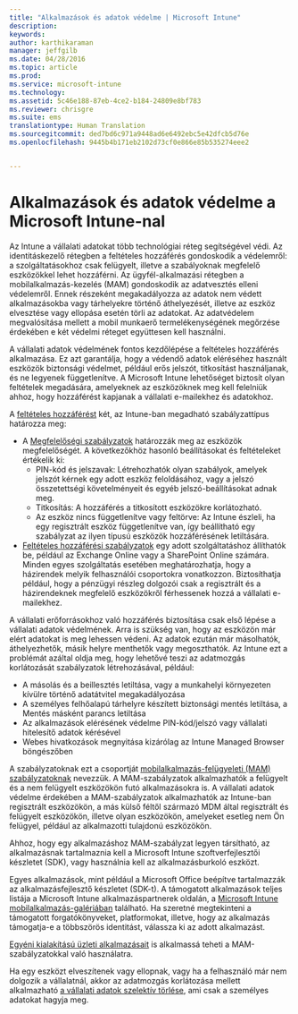 ```yaml
---
title: "Alkalmazások és adatok védelme | Microsoft Intune"
description: 
keywords: 
author: karthikaraman
manager: jeffgilb
ms.date: 04/28/2016
ms.topic: article
ms.prod: 
ms.service: microsoft-intune
ms.technology: 
ms.assetid: 5c46e188-87eb-4ce2-b184-24809e8bf783
ms.reviewer: chrisgre
ms.suite: ems
translationtype: Human Translation
ms.sourcegitcommit: ded7bd6c971a9448ad6e6492ebc5e42dfcb5d76e
ms.openlocfilehash: 9445b4b171eb2102d73cf0e866e85b535274eee2


---
```


# Alkalmazások és adatok védelme a Microsoft Intune-nal


Az Intune a vállalati adatokat több technológiai réteg segítségével védi.  Az identitáskezelő rétegben a feltételes hozzáférés gondoskodik a védelemről: a szolgáltatásokhoz csak felügyelt, illetve a szabályoknak megfelelő eszközökkel lehet hozzáférni.  Az ügyfél-alkalmazási rétegben a mobilalkalmazás-kezelés (MAM) gondoskodik az adatvesztés elleni védelemről. Ennek részeként megakadályozza az adatok nem védett alkalmazásokba vagy tárhelyekre történő áthelyezését, illetve az eszköz elvesztése vagy ellopása esetén törli az adatokat.  Az adatvédelem megvalósítása mellett a mobil munkaerő termelékenységének megőrzése érdekében e két védelmi réteget együttesen kell használni.

A vállalati adatok védelmének fontos kezdőlépése a feltételes hozzáférés alkalmazása. Ez azt garantálja, hogy a védendő adatok eléréséhez használt eszközök biztonsági védelmet, például erős jelszót, titkosítást használjanak, és ne legyenek függetlenítve. A Microsoft Intune lehetőséget biztosít olyan feltételek megadására, amelyeknek az eszközöknek meg kell felelniük ahhoz, hogy hozzáférést kapjanak a vállalati e-mailekhez és adatokhoz.

A [feltételes hozzáférést](restrict-access-to-email-and-o365-services-with-microsoft-intune.md) két, az Intune-ban megadható szabályzattípus határozza meg:
- A [Megfelelőségi szabályzatok](introduction-to-device-compliance-policies-in-microsoft-intune.md) határozzák meg az eszközök megfelelőségét. A következőkhöz hasonló beállításokat és feltételeket értékelik ki:
  - PIN-kód és jelszavak: Létrehozhatók olyan szabályok, amelyek jelszót kérnek egy adott eszköz feloldásához, vagy a jelszó összetettségi követelményeit és egyéb jelszó-beállításokat adnak meg.
  - Titkosítás: A hozzáférés a titkosított eszközökre korlátozható.
  - Az eszköz nincs függetlenítve vagy feltörve: Az Intune észleli, ha egy regisztrált eszköz függetlenítve van, így beállítható egy szabályzat az ilyen típusú eszközök hozzáférésének letiltására.
- [Feltételes hozzáférési szabályzatok](restrict-access-to-email-and-o365-services-with-microsoft-intune.md) egy adott szolgáltatáshoz állíthatók be, például az Exchange Online vagy a SharePoint Online számára. Minden egyes szolgáltatás esetében meghatározhatja, hogy a házirendek melyik felhasználói csoportokra vonatkozzon. Biztosíthatja például, hogy a pénzügyi részleg dolgozói csak a regisztrált és a házirendeknek megfelelő eszközökről férhessenek hozzá a vállalati e-mailekhez.

A vállalati erőforrásokhoz való hozzáférés biztosítása csak első lépése a vállalati adatok védelmének. Arra is szükség van, hogy az eszközön már elért adatokat is meg lehessen védeni. Az adatok ezután már másolhatók, áthelyezhetők, másik helyre menthetők vagy megoszthatók. Az Intune ezt a problémát azáltal oldja meg, hogy lehetővé teszi az adatmozgás korlátozását szabályzatok létrehozásával, például:
- A másolás és a beillesztés letiltása, vagy a munkahelyi környezeten kívülre történő adatátvitel megakadályozása
- A személyes felhőalapú tárhelyre készített biztonsági mentés letiltása, a Mentés másként parancs letiltása
- Az alkalmazások elérésének védelme PIN-kód/jelszó vagy vállalati hitelesítő adatok kérésével
- Webes hivatkozások megnyitása kizárólag az Intune Managed Browser böngészőben

A szabályzatoknak ezt a csoportját [mobilalkalmazás-felügyeleti (MAM) szabályzatoknak](protect-app-data-using-mobile-app-management-policies-with-microsoft-intune.md) nevezzük.  A MAM-szabályzatok alkalmazhatók a felügyelt és a nem felügyelt eszközökön futó alkalmazásokra is.  A vállalati adatok védelme érdekében a MAM-szabályzatok alkalmazhatók az Intune-ban regisztrált eszközökön, a más külső féltől származó MDM által regisztrált és felügyelt eszközökön, illetve olyan eszközökön, amelyeket esetleg nem Ön felügyel, például az alkalmazotti tulajdonú eszközökön.

Ahhoz, hogy egy alkalmazáshoz MAM-szabályzat legyen társítható, az alkalmazásnak tartalmaznia kell a Microsoft Intune szoftverfejlesztői készletet (SDK), vagy használnia kell az alkalmazásburkoló eszközt.

Egyes alkalmazások, mint például a Microsoft Office beépítve tartalmazzák az alkalmazásfejlesztő készletet (SDK-t). A támogatott alkalmazások teljes listája a Microsoft Intune alkalmazáspartnerek oldalán, a [Microsoft Intune mobilalkalmazás-galériában](https://www.microsoft.com/en-us/server-cloud/products/microsoft-intune/partners.aspx) található. Ha szeretné megtekinteni a támogatott forgatókönyveket, platformokat, illetve, hogy az alkalmazás támogatja-e a többszörös identitást, válassza ki az adott alkalmazást.

[Egyéni kialakítású üzleti alkalmazásait](decide-how-to-prepare-apps-for-mobile-application-management-with-microsoft-intune.md) is alkalmassá teheti a MAM-szabályzatokkal való használatra.

Ha egy eszközt elveszítenek vagy ellopnak, vagy ha a felhasználó már nem dolgozik a vállalatnál, akkor az adatmozgás korlátozása mellett alkalmazható [a vállalati adatok szelektív törlése](wipe-managed-company-app-data-with-microsoft-intune.md), ami csak a személyes adatokat hagyja meg.



<!--HONumber=Jun16_HO4-->


